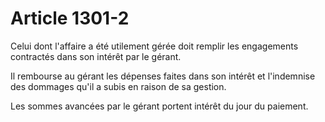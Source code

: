 # Article 1301-2

<p>Celui dont l'affaire a été utilement gérée doit remplir les engagements contractés dans son intérêt par le gérant.</p><p>Il rembourse au gérant les dépenses faites dans son intérêt et l'indemnise des dommages qu'il a subis en raison de sa gestion.</p><p>Les sommes avancées par le gérant portent intérêt du jour du paiement.</p>